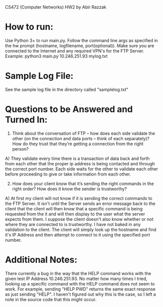 CS472 (Computer Networks) HW2 by Abir Razzak 

# How to run:
Use Python 3+ to run main.py. Follow the command line args as specified in the hw prompt (hostname, logfilename, port(optional)).
Make sure you are connected to the Internet and any required VPN's for the FTP Server.
Example: python3 main.py 10.246.251.93 mylog.txt

# Sample Log File:
See the sample log file in the directory called "samplelog.txt"

# Questions to be Answered and Turned In:
1. Think about the conversation of FTP – how does each side validate the other (on the connection and data ports – think of each separately)? How do they trust that they’re getting a connection from the right person?

A) They validate every time there is a transaction of data back and forth from each other that the proper ip address is being contacted and through the correct port number. Each side waits for the other to validate each other before proceeding to give or take information from each other.


2. How does your client know that it’s sending the right commands in the right order? How does it know the sender is trustworthy?

A) At first my client will not know if it is sending the correct commands to the FTP Server. It isn't until the Server sends an error message back to the client that the client will then know that a specific command is being requested from the it and will then display to the user what the server expects from them. I suppose the client doesn't also know whether or not where they are connected to is trustworthy. I have not baked in any validation to the client. The client will simply look up the hostname and find it's IP Address and then attempt to connect to it using the specified port number.

# Additional Notes:
There currently a bug in the way that the HELP command works with the given test IP Address 10.246.251.93. No matter how many times I tried, looking up a specific command with the HELP command does not seem to work. For example, sending "HELP PWD" returns the same exact response as just sending "HELP". I haven't figured out why this is the case, so I left a note in the source code that this might occur.
